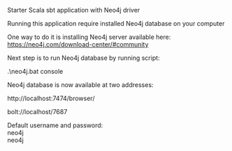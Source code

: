 Starter Scala sbt application with Neo4j driver

Running this application require installed Neo4j database on your computer

One way to do it is installing Neo4j server available here: https://neo4j.com/download-center/#community

Next step is to run Neo4j database by running script:

.\neo4j.bat console

Neo4j database is now available at two addresses:

http://localhost:7474/browser/

bolt://localhost/7687

Default username and password:\
neo4j\
neo4j